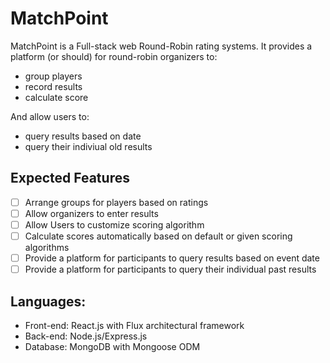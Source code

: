 # MatchPoint
MatchPoint is a Full-stack web Round-Robin rating systems. It provides a platform (or should) for round-robin organizers to:
* group players
* record results
* calculate score

And allow users to:
* query results based on date
* query their indiviual old results

## Expected Features
 - [ ] Arrange groups for players based on ratings
 - [ ] Allow organizers to enter results
 - [ ] Allow Users to customize scoring algorithm
 - [ ] Calculate scores automatically based on default or given scoring algorithms
 - [ ] Provide a platform for participants to query results based on event date
 - [ ] Provide a platform for participants to query their individual past results

## Languages:
 - Front-end: React.js with Flux architectural framework
 - Back-end: Node.js/Express.js
 - Database: MongoDB with Mongoose ODM

